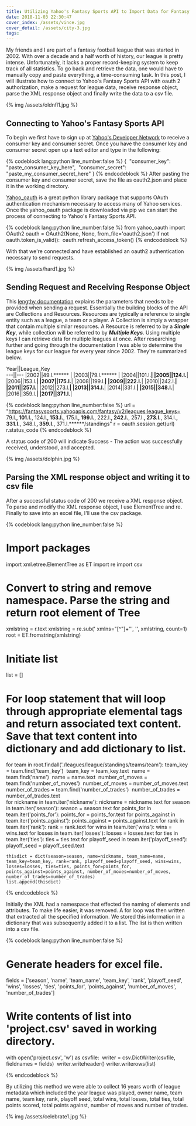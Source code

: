 ```yaml
---
title: Utilizing Yahoo's Fantasy Sports API to Import Data for Fantasy Football League
date: 2018-11-03 22:30:47
cover_index: /assets/vince.jpg
cover_detail: /assets/city-3.jpg
tags:
---
```


My friends and I are part of a fantasy football league that was started in 2002. With over a decade and a half worth of history, our league is pretty intense. Unfortunately, it lacks a proper record-keeping system to keep track of all statistics. To go back and retrieve the data, one would have to manually copy and paste everything, a time-consuming task. In this post, I will illustrate how to connect to Yahoo's Fantasy Sports API with oauth 2 authorization, make a request for league data, receive response object, parse the XML response object and finally write the data to a csv file. 


{% img /assets/oldnfl1.jpg %}

## Connecting to Yahoo's Fantasy Sports API

To begin we first have to sign up at [Yahoo's Developer Network](https://developer.yahoo.com/apps/create) to receive a consumer key and consumer secret. Once you have the consumer key and consumer secret open up a text editor and type in the following:  

{% codeblock lang:python line_number:false %}
{
​    "consumer_key": "paste_consumer_key_here",
​    "consumer_secret": "paste_my_consumer_secret_here"
}
{% endcodeblock %}
After pasting the consumer key and consumer secret, save the file as oauth2.json and place it in the working directory. 

[Yahoo_oauth](https://pypi.org/project/yahoo_oauth/) is a great python library package that supports OAuth authentication mechanism necessary to access many of Yahoo services. Once the yahoo_oauth package is downloaded via pip we can start the process of connecting to Yahoo's Fantasy Sports API.  

{% codeblock lang:python line_number:false %}
from yahoo_oauth import OAuth2
oauth = OAuth2(None, None, from_file='oauth2.json')
if not oauth.token_is_valid():
​    oauth.refresh_access_token()
{% endcodeblock %}

With that we're connected and have established an oauth2 authentication necessary to send requests.

{% img /assets/hard1.jpg  %}

## Sending Request and Receiving Response Object  

This [lengthy documentation](https://developer.yahoo.com/fantasysports/guide/) explains the parameters that needs to be provided when sending a request. Essentially the building blocks of the API are Collections and Resources. Resources are typically a reference to single entity such as a league, a team or a player. A Collection is simply a wrapper that contain multiple similar resources. A Resource is referred to by a **_Single Key_**, while collection will be referred to by **_Multiple Keys_**. Using multiple keys I can retrieve data for multiple leagues at once. After researching further and going through the documentation I was able to determine the league keys for our league for every year since 2002. They're summarized below.

Year||League_Key  
---||---
|2002||49.l.****** |
|2003||79.l.****** |
|2004||101.l.******|
|2005||124.l.******|
|2006||153.l.******|
|2007||175.l.******|
|2008||199.l.******|
|2009||222.l.******|
|2010||242.l.******|
|2011||257.l.******|
|2012||273.l.******|
|2013||314.l.******|
|2014||331.l.******|
|2015||348.l.******|
|2016||359.l.******|
|2017||371.l.******|

{% codeblock lang:python line_number:false %}
url = "https://fantasysports.yahooapis.com/fantasy/v2/leagues;league_keys=
​	79.l.******, 101.l.******, 124.l.******, 153.l.******, 
​	175.l.******, 199.l.******, 222.l.******, 242.l.******, 
​	257.l.******, 273.l.******, 314.l.******, 331.l.******, 
​	348.l.******, 359.l.******, 371.l.******/standings"
r = oauth.session.get(url)
r.status_code
{% endcodeblock %}

A status code of 200 will indicate Success - The action was successfully received, understood, and accepted. 

{% img /assets/dolphin.jpg  %}

## Parsing the XML response object and writing it to csv file

After a successful status code of 200 we receive a XML response object. To parse and modify the XML response object, I use ElementTree and re. Finally to save into an excel file, I'll use the csv package. 

{% codeblock lang:python line_number:false %}
# Import packages
import xml.etree.ElementTree as ET 
import re
import csv

# Convert to string and remove namespace. Parse the string and return root element of Tree 
xmlstring = r.text
xmlstring = re.sub(' xmlns="[^"]+"', '', xmlstring, count=1)
root = ET.fromstring(xmlstring)

# Initiate list
list = []

# For loop statement that will loop through appropriate elemental tags and return associated text content. Save that text content into dictionary and add dictionary to list.
for team in root.findall('./leagues/league/standings/teams/team'):
​    team_key = team.find('team_key')
​    team_key = team_key.text
​    name = team.find('name')
​    name = name.text
​    number_of_moves = team.find('number_of_moves')
​    number_of_moves = number_of_moves.text
​    number_of_trades = team.find('number_of_trades')
​    number_of_trades = number_of_trades.text
​    
    for nickname in team.iter('nickname'):
        nickname = nickname.text
    for season in team.iter('season'):
        season = season.text
    for points_for in team.iter('points_for'):
        points_for = points_for.text
    for points_against in team.iter('points_against'):
        points_against = points_against.text
    for rank in team.iter('rank'):
        rank = rank.text
    for wins in team.iter('wins'):
        wins = wins.text
    for losses in team.iter('losses'):
        losses = losses.text
    for ties in team.iter('ties'):
        ties = ties.text
    for playoff_seed in team.iter('playoff_seed'):
        playoff_seed = playoff_seed.text
    
    thisdict = dict(season=season, name=nickname, team_name=name, team_key=team_key, rank=rank, playoff_seed=playoff_seed, wins=wins, losses=losses, ties=ties, points_for=points_for, points_against=points_against, number_of_moves=number_of_moves, number_of_trades=number_of_trades)
    list.append(thisdict)
{% endcodeblock %}

Initially the XML had a namespace that effected the naming of elements and attributes. To make life easier, it was removed. A for loop was then written that extracted all the specified information. We stored this information in a dictionary that was subsequently added it to a list. The list is then written into a csv file.

{% codeblock lang:python line_number:false %}
# Generate headers for excel file.
fields = ['season', 'name', 'team_name', 'team_key', 'rank', 'playoff_seed', 'wins', 'losses', 'ties', 'points_for', 'points_against', 'number_of_moves', 'number_of_trades']

# Write contents of list into 'project.csv' saved in working directory. 
with open('project.csv', 'w') as csvfile:
​    writer = csv.DictWriter(csvfile, fieldnames = fields)
​    writer.writeheader()
​    writer.writerows(list) 

{% endcodeblock %}

By utilizing this method we were able to collect 16 years worth of league metadata which included the year league was played, owner name, team name, team key, rank, playoff seed, total wins, total losses, total ties, total points scored, total points against, number of moves and number of trades.

{% img /assets/celebrate1.jpg %}